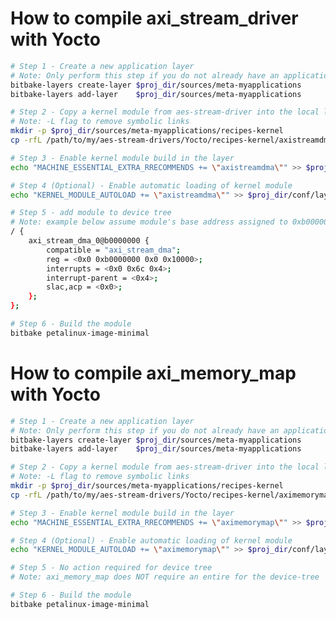 <!--- ########################################################################################### -->

# How to compile axi_stream_driver with Yocto

```bash
# Step 1 - Create a new application layer
# Note: Only perform this step if you do not already have an application layer created 
bitbake-layers create-layer $proj_dir/sources/meta-myapplications
bitbake-layers add-layer    $proj_dir/sources/meta-myapplications

# Step 2 - Copy a kernel module from aes-stream-driver into the local layer  (-L flag to remove symbolic links)
# Note: -L flag to remove symbolic links
mkdir -p $proj_dir/sources/meta-myapplications/recipes-kernel
cp -rfL /path/to/my/aes-stream-drivers/Yocto/recipes-kernel/axistreamdma $proj_dir/sources/meta-myapplications/recipes-kernel/.

# Step 3 - Enable kernel module build in the layer
echo "MACHINE_ESSENTIAL_EXTRA_RRECOMMENDS += \"axistreamdma\"" >> $proj_dir/conf/layer.conf

# Step 4 (Optional) - Enable automatic loading of kernel module
echo "KERNEL_MODULE_AUTOLOAD += \"axistreamdma\"" >> $proj_dir/conf/layer.conf

# Step 5 - add module to device tree
# Note: example below assume module's base address assigned to 0xb0000000 in Xilinx IP core
/ {
	axi_stream_dma_0@b0000000 {
		compatible = "axi_stream_dma";
		reg = <0x0 0xb0000000 0x0 0x10000>;
		interrupts = <0x0 0x6c 0x4>;
		interrupt-parent = <0x4>;
		slac,acp = <0x0>;
	};
};

# Step 6 - Build the module
bitbake petalinux-image-minimal
```

<!--- ########################################################################################### -->

# How to compile axi_memory_map with Yocto

```bash
# Step 1 - Create a new application layer
# Note: Only perform this step if you do not already have an application layer created 
bitbake-layers create-layer $proj_dir/sources/meta-myapplications
bitbake-layers add-layer    $proj_dir/sources/meta-myapplications

# Step 2 - Copy a kernel module from aes-stream-driver into the local layer  (-L flag to remove symbolic links)
# Note: -L flag to remove symbolic links
mkdir -p $proj_dir/sources/meta-myapplications/recipes-kernel
cp -rfL /path/to/my/aes-stream-drivers/Yocto/recipes-kernel/aximemorymap $proj_dir/sources/meta-myapplications/recipes-kernel/.

# Step 3 - Enable kernel module build in the layer
echo "MACHINE_ESSENTIAL_EXTRA_RRECOMMENDS += \"aximemorymap\"" >> $proj_dir/conf/layer.conf

# Step 4 (Optional) - Enable automatic loading of kernel module
echo "KERNEL_MODULE_AUTOLOAD += \"aximemorymap\"" >> $proj_dir/conf/layer.conf

# Step 5 - No action required for device tree
# Note: axi_memory_map does NOT require an entire for the device-tree

# Step 6 - Build the module
bitbake petalinux-image-minimal
```

<!--- ########################################################################################### -->
